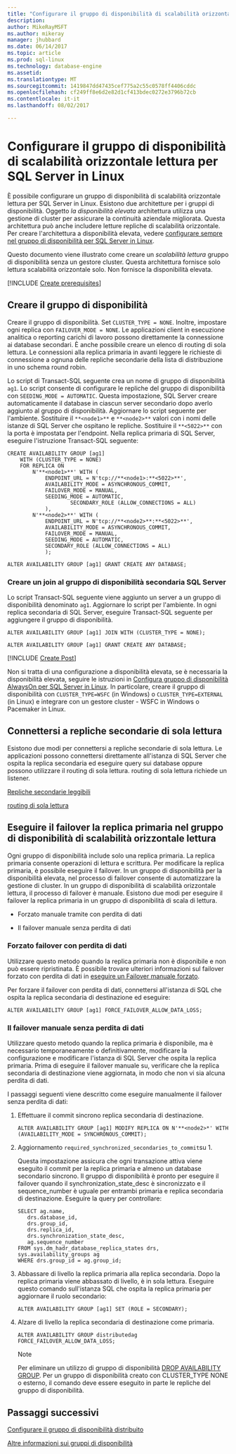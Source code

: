 ```yaml
---
title: "Configurare il gruppo di disponibilità di scalabilità orizzontale lettura per SQL Server in Linux | Documenti Microsoft"
description: 
author: MikeRayMSFT
ms.author: mikeray
manager: jhubbard
ms.date: 06/14/2017
ms.topic: article
ms.prod: sql-linux
ms.technology: database-engine
ms.assetid: 
ms.translationtype: MT
ms.sourcegitcommit: 1419847dd47435cef775a2c55c0578ff4406cddc
ms.openlocfilehash: cf249ff8e6d2e82d1cf413bdec0272e3796b72cb
ms.contentlocale: it-it
ms.lasthandoff: 08/02/2017

---
```


# <a name="configure-read-scale-out-availability-group-for-sql-server-on-linux"></a>Configurare il gruppo di disponibilità di scalabilità orizzontale lettura per SQL Server in Linux

È possibile configurare un gruppo di disponibilità di scalabilità orizzontale lettura per SQL Server in Linux. Esistono due architetture per i gruppi di disponibilità. Oggetto *la disponibilità elevata* architettura utilizza una gestione di cluster per assicurare la continuità aziendale migliorata. Questa architettura può anche includere letture repliche di scalabilità orizzontale. Per creare l'architettura a disponibilità elevata, vedere [configurare sempre nel gruppo di disponibilità per SQL Server in Linux](sql-server-linux-availability-group-configure-ha.md).

Questo documento viene illustrato come creare un *scalabilità lettura* gruppo di disponibilità senza un gestore cluster. Questa architettura fornisce solo lettura scalabilità orizzontale solo. Non fornisce la disponibilità elevata.

[!INCLUDE [Create prerequisites](../includes/ss-linux-cluster-availability-group-create-prereq.md)]

## <a name="create-the-availability-group"></a>Creare il gruppo di disponibilità

Creare il gruppo di disponibilità. Set `CLUSTER_TYPE = NONE`. Inoltre, impostare ogni replica con `FAILOVER_MODE = NONE`. Le applicazioni client in esecuzione analitica o reporting carichi di lavoro possono direttamente la connessione ai database secondari. È anche possibile creare un elenco di routing di sola lettura. Le connessioni alla replica primaria in avanti leggere le richieste di connessione a ognuna delle repliche secondarie della lista di distribuzione in uno schema round robin.

Lo script di Transact-SQL seguente crea un nome di gruppo di disponibilità `ag1`. Lo script consente di configurare le repliche del gruppo di disponibilità con `SEEDING_MODE = AUTOMATIC`. Questa impostazione, SQL Server creare automaticamente il database in ciascun server secondario dopo averlo aggiunto al gruppo di disponibilità. Aggiornare lo script seguente per l'ambiente. Sostituire il `**<node1>**` e `**<node2>**` valori con i nomi delle istanze di SQL Server che ospitano le repliche. Sostituire il `**<5022>**` con la porta è impostata per l'endpoint. Nella replica primaria di SQL Server, eseguire l'istruzione Transact-SQL seguente:

```Transact-SQL
CREATE AVAILABILITY GROUP [ag1]
    WITH (CLUSTER_TYPE = NONE)
    FOR REPLICA ON
        N'**<node1>**' WITH (
            ENDPOINT_URL = N'tcp://**<node1>:**<5022>**',
            AVAILABILITY_MODE = ASYNCHRONOUS_COMMIT,
            FAILOVER_MODE = MANUAL,
            SEEDING_MODE = AUTOMATIC,
                    SECONDARY_ROLE (ALLOW_CONNECTIONS = ALL)
            ),
        N'**<node2>**' WITH ( 
            ENDPOINT_URL = N'tcp://**<node2>**:**<5022>**', 
            AVAILABILITY_MODE = ASYNCHRONOUS_COMMIT,
            FAILOVER_MODE = MANUAL,
            SEEDING_MODE = AUTOMATIC,
            SECONDARY_ROLE (ALLOW_CONNECTIONS = ALL)
            );
        
ALTER AVAILABILITY GROUP [ag1] GRANT CREATE ANY DATABASE;
```

### <a name="join-secondary-sql-servers-to-the-availability-group"></a>Creare un join al gruppo di disponibilità secondaria SQL Server

Lo script Transact-SQL seguente viene aggiunto un server a un gruppo di disponibilità denominato `ag1`. Aggiornare lo script per l'ambiente. In ogni replica secondaria di SQL Server, eseguire Transact-SQL seguente per aggiungere il gruppo di disponibilità.

```Transact-SQL
ALTER AVAILABILITY GROUP [ag1] JOIN WITH (CLUSTER_TYPE = NONE);
         
ALTER AVAILABILITY GROUP [ag1] GRANT CREATE ANY DATABASE;
```

[!INCLUDE [Create Post](../includes/ss-linux-cluster-availability-group-create-post.md)]

Non si tratta di una configurazione a disponibilità elevata, se è necessaria la disponibilità elevata, seguire le istruzioni in [Configura gruppo di disponibilità AlwaysOn per SQL Server in Linux](sql-server-linux-availability-group-configure-ha.md). In particolare, creare il gruppo di disponibilità con `CLUSTER_TYPE=WSFC` (in Windows) o `CLUSTER_TYPE=EXTERNAL` (in Linux) e integrare con un gestore cluster - WSFC in Windows o Pacemaker in Linux.

## <a name="connect-to-read-only-secondary-replicas"></a>Connettersi a repliche secondarie di sola lettura

Esistono due modi per connettersi a repliche secondarie di sola lettura. Le applicazioni possono connettersi direttamente all'istanza di SQL Server che ospita la replica secondaria ed eseguire query sui database oppure possono utilizzare il routing di sola lettura. routing di sola lettura richiede un listener.

[Repliche secondarie leggibili](../database-engine/availability-groups/windows/active-secondaries-readable-secondary-replicas-always-on-availability-groups.md)

[routing di sola lettura](../database-engine/availability-groups/windows/listeners-client-connectivity-application-failover.md#ConnectToSecondary)

## <a name="fail-over-primary-replica-on-read-scale-out-availability-group"></a>Eseguire il failover la replica primaria nel gruppo di disponibilità di scalabilità orizzontale lettura

Ogni gruppo di disponibilità include solo una replica primaria. La replica primaria consente operazioni di lettura e scrittura. Per modificare la replica primaria, è possibile eseguire il failover. In un gruppo di disponibilità per la disponibilità elevata, nel processo di failover consente di automatizzare la gestione di cluster. In un gruppo di disponibilità di scalabilità orizzontale lettura, il processo di failover è manuale. Esistono due modi per eseguire il failover la replica primaria in un gruppo di disponibilità di scala di lettura.

- Forzato manuale tramite con perdita di dati

- Il failover manuale senza perdita di dati

### <a name="forced-fail-over-with-data-loss"></a>Forzato failover con perdita di dati

Utilizzare questo metodo quando la replica primaria non è disponibile e non può essere ripristinata. È possibile trovare ulteriori informazioni sul failover forzato con perdita di dati in [eseguire un Failover manuale forzato](../database-engine/availability-groups/windows/perform-a-forced-manual-failover-of-an-availability-group-sql-server.md).

Per forzare il failover con perdita di dati, connettersi all'istanza di SQL che ospita la replica secondaria di destinazione ed eseguire:
```Transact-SQL
ALTER AVAILABILITY GROUP [ag1] FORCE_FAILOVER_ALLOW_DATA_LOSS;
```

### <a name="manual-fail-over-without-data-loss"></a>Il failover manuale senza perdita di dati

Utilizzare questo metodo quando la replica primaria è disponibile, ma è necessario temporaneamente o definitivamente, modificare la configurazione e modificare l'istanza di SQL Server che ospita la replica primaria. Prima di eseguire il failover manuale su, verificare che la replica secondaria di destinazione viene aggiornata, in modo che non vi sia alcuna perdita di dati. 

I passaggi seguenti viene descritto come eseguire manualmente il failover senza perdita di dati:

1. Effettuare il commit sincrono replica secondaria di destinazione.

   ```Transact-SQL
   ALTER AVAILABILITY GROUP [ag1] MODIFY REPLICA ON N'**<node2>*' WITH (AVAILABILITY_MODE = SYNCHRONOUS_COMMIT);
   ```
1. Aggiornamento `required_synchronized_secondaries_to_commit`su 1.

   Questa impostazione assicura che ogni transazione attiva viene eseguito il commit per la replica primaria e almeno un database secondario sincrono. Il gruppo di disponibilità è pronto per eseguire il failover quando il synchronization_state_desc è sincronizzato e il sequence_number è uguale per entrambi primaria e replica secondaria di destinazione. Eseguire la query per controllare:

   ```Transact-SQL
   SELECT ag.name, 
      drs.database_id, 
      drs.group_id, 
      drs.replica_id, 
      drs.synchronization_state_desc, 
      ag.sequence_number
   FROM sys.dm_hadr_database_replica_states drs, sys.availability_groups ag
   WHERE drs.group_id = ag.group_id; 
   ```

1. Abbassare di livello la replica primaria alla replica secondaria. Dopo la replica primaria viene abbassato di livello, è in sola lettura. Eseguire questo comando sull'istanza SQL che ospita la replica primaria per aggiornare il ruolo secondario:

   ```Transact-SQL
   ALTER AVAILABILITY GROUP [ag1] SET (ROLE = SECONDARY); 
   ```

1. Alzare di livello la replica secondaria di destinazione come primaria. 

   ```Transact-SQL
   ALTER AVAILABILITY GROUP distributedag FORCE_FAILOVER_ALLOW_DATA_LOSS; 
   ```  

   > [!NOTE] 
   > Per eliminare un utilizzo di gruppo di disponibilità [DROP AVAILABILITY GROUP](https://docs.microsoft.com/en-us/sql/t-sql/statements/drop-availability-group-transact-sql). Per un gruppo di disponibilità creato con CLUSTER_TYPE NONE o esterno, il comando deve essere eseguito in parte le repliche del gruppo di disponibilità.

## <a name="next-steps"></a>Passaggi successivi

[Configurare il gruppo di disponibilità distribuito](..\database-engine\availability-groups\windows\distributed-availability-groups-always-on-availability-groups.md)

[Altre informazioni sui gruppi di disponibilità](..\database-engine\availability-groups\windows\overview-of-always-on-availability-groups-sql-server.md)


